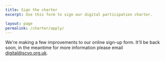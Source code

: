 ```yaml
---
title: Sign the charter
excerpt: Use this form to sign our digital participation charter.

layout: page
permalink: /charter/apply/
---
```


We're making a few improvements to our online sign-up form. It'll be back soon, in the meantime for more information please email [digital@scvo.org.uk](mailto:digital@scvo.org.uk).